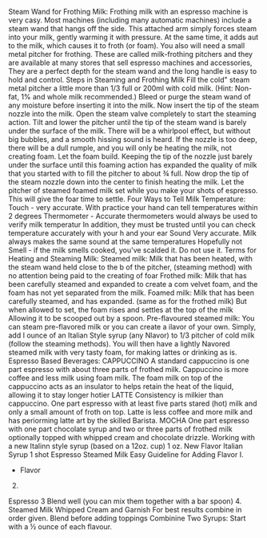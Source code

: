 Steam Wand for Frothing Milk:
Frothing milk with an espresso machine is very casy. Most machines (including many
automatic machines) include a steam wand that hangs off the side. This attached arm simply
forces steam into your milk, gently warming it with pressure. At the same time, it adds aut
to the milk, which causes it to froth (or foam).
You also will need a small metal pitcher for frothing. These are called milk-frothing
pitchers and they are available at many stores that sell espresso machines and accessories,
They are a perfect depth for the steam wand and the long handle is easy to hold and control.
Steps in Steaming and Frothing Milk
Fill the cold" steam metal pitcher a little more than 1/3 full or 200ml with cold milk.
(Hint: Non- fat, 1% and whole milk recommended.)
Bleed or purge the steam wand of any moisture before inserting it into the milk.
Now insert the tip of the steam nozzle into the milk. Open the steam valve completely to
start the steaming action.
Tilt and lower the pitcher until the tip of the steam wand is barely under the surface of the
milk. There will be a whirlpool effect, but without big bubbles, and a smooth hissing sound
is heard. If the nozzle is too deep, there will be a dull rumple, and you will only be heating
the milk, not creating foam.
Let the foam build. Keeping the tip of the nozzle just barely under the surface until this
foaming action has expanded the quality of milk that you started with to fill the pitcher to
about ¾ full.
Now drop the tip of the steam nozzle down into the center to finish heating the milk.
Let the pitcher of steamed foamed milk set while you make your shots of espresso. This
will give the foar time to settle.
Four Ways to Tell Milk Temperature:
Touch - very accurate. With practice your hand can tell temperatures within 2 degrees
Thermometer - Accurate thermometers would always be used to verify milk temperatur
In addition, they must be trusted until you can check temperature accurately with your h
and your ear
Sound Very accurate. Milk always makes the same sound at the same temperatures
Hopefully not Smell - if the milk smells cooked, you've scalded it. Do not use it.
Terms for Heating and Steaming Milk:
Steamed milk: Milk that has been heated, with the steam wand held close to the b
of the pitcher, (steaming method) with no attention being paid to the creating of foar
Frothed milk: Milk that has been carefully steamed and expanded to create a com
velvet foam, and the foam has not yet separated from the milk.
Foamed milk: Milk that has been carefully steamed, and has expanded. (same as for the
frothed milk) But when allowed to set, the foam rises and settles at the top of the milk
Allowing it to be scooped out by a spoon.
Pre-flavoured steamed milk: You can steam pre-flavored milk or you can create a ilavor
of your own. Simply, add I ounce of an Italian Style syrup (any Nlavor) to 1/3 pitcher of
cold milk (follow the steaming methods). You will then have a lightly Navored steamed
milk with very tasty foam, for making lattes or drinking as is.
Espresso Based Beverages:
CAPPUCCINO
A standard cappuccino is one part espresso with about three parts of frothed milk. Cappuccino is
more coffee and less milk using foam milk. The foam milk on top of the cappuccino acts as an
insulator to helps retain the heat of the liquid, allowing it to stay longer hotier
LATTE
Consistency is milkier than cappuccino. One part espresso with at least five parts stared (hot)
milk and only a small amount of froth on top. Latte is less coffee and more milk and has periorming
latte art by the skilled Barista.
MOCHA
One part espresso with one part chocolate syrup and two or three parts of frothed milk optionally
topped with whipped cream and chocolate drizzle.
Working with a new Italinn style syrup (based on a 12oz. cup)
1 oz.
New Flavor Italian Syrup
1 shot Espresso
Steamed Milk
Easy
Guideline for Adding Flavor
I.
- Flavor
2.
Espresso
3
Blend well (you can mix them together with a bar spoon)
4. Steamed Milk
Whipped Cream and Garnish
For best results combine in order given. Blend before adding toppings
Combinine Two Syrups:
Start with a ½ ounce of each flavour.
